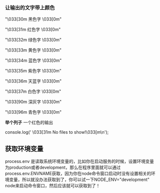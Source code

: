 ### 让输出的文字带上颜色
"\033[30m 黑色字 \033[0m"

"\033[31m 红色字 \033[0m"

"\033[32m 绿色字 \033[0m"

"\033[33m 黄色字 \033[0m"

"\033[34m 蓝色字 \033[0m"

"\033[35m 紫色字 \033[0m"

"\033[36m 天蓝字 \033[0m"

"\033[37m 白色字 \033[0m"

"\033[90m 深灰字 \033[0m"

"\033[96m 青色字 \033[0m"

**举个列子** 一个红色的输出

console.log('  \033[31m No files to show!\033[m\n');

## 获取环境变量
process.env 是读取系统环境变量的，比如你在启动服务的时候，设置环境变量为production或者development，那么在程序里面就可以通过process.env.ENVNAME获取，因为你在node命令窗口启动时没有设置相关的环境变量，所以就没办法获取到了，你可以试一下NODE_ENV="development" node来启动命令窗口，然后应该就可以获取到了！